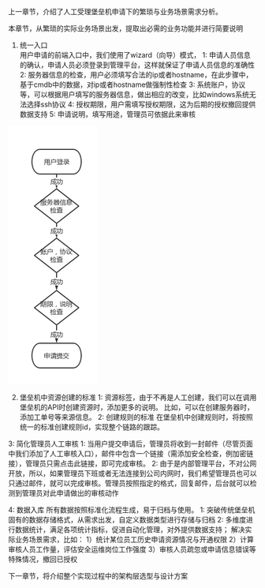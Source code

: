 
上一章节，介绍了人工受理堡垒机申请下的繁琐与业务场景需求分析。

本章节，从繁琐的实际业务场景出发，提取出必需的业务功能并进行简要说明

1. 统一入口  
    用户申请的前端入口中，我们使用了wizard（向导）模式，
    1: 申请人员信息的确认，申请人员必须登录到管理平台，这样就保证了申请人员信息的准确性
    2: 服务器信息的检查，用户必须填写合法的ip或者hostname，在此步骤中，基于cmdb中的数据，对ip或者hostname做强制性检查
    3: 系统账户，协议等，可以根据用户填写的服务器信息，做出相应的改变，比如windows系统无法选择ssh协议
    4: 授权期限，用户需填写授权期限，这为后期的授权撤回提供数据支持
    5: 申请说明，填写用途，管理员可依据此来审核

![checkflow](checkflow.jpg)

2. 堡垒机中资源创建的标准
    1: 资源标签，由于不再是人工创建，我们可以在调用堡垒机的API时创建资源时，添加更多的说明。
        比如，可以在创建服务器时，添加工单号等来源信息。
    2: 创建规则的标准
    	在堡垒机中创建规则时，将按照统一的标准创建规则id，实现整个链路的跟踪。

3: 简化管理员人工审核
    1: 当用户提交申请后，管理员将收到一封邮件（尽管页面中我们添加了人工审核入口），邮件中包含一个链接（需添加安全检查，例加密链接），管理员只需点击此链接，即可完成审核。
    2: 由于是内部管理平台，不对公网开放，所以，如果管理员下班或者无法连接到公司内网时，我们希望管理员也可以只通过邮件，就可以完成审核。管理员按照指定的格式，回复邮件，后台就可以检测到管理员对此申请做出的审核动作

4: 数据入库
    所有数据按照标准化流程生成，易于归档与使用。
    1: 突破传统堡垒机固有的数据存储格式，从需求出发，自定义数据类型进行存储与归档
    2: 多维度进行数据统计，满足各项统计指标，促进自动化管理，对外提供数据支持；
    解决实际业务场景需求，比如：
    1）统计某位员工历史申请资源情况与开通权限
    2）计算审核人员工作量，评估安全运维岗位工作强度
    3）审核人员疏忽或申请信息错误等特殊情况，撤回已授权

下一章节，将介绍整个实现过程中的架构层选型与设计方案